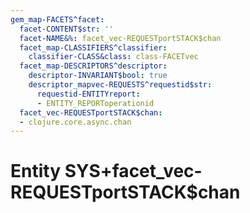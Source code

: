 ```yaml
---
gem_map-FACETS^facet:
  facet-CONTENT$str: ''
  facet-NAME&%: facet_vec-REQUESTportSTACK$chan
  facet_map-CLASSIFIERS^classifier:
    classifier-CLASS&class: class-FACETvec
  facet_map-DESCRIPTORS^descriptor:
    descriptor-INVARIANT$bool: true
    descriptor_mapvec-REQUESTS^requestid$str:
      requestid-ENTITYreport:
      - ENTITY_REPORToperationid
  facet_vec-REQUESTportSTACK$chan:
  - clojure.core.async.chan
---
```

# Entity SYS+facet_vec-REQUESTportSTACK$chan

